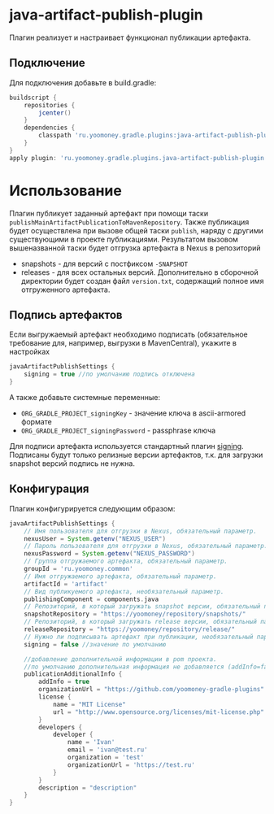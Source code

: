 # java-artifact-publish-plugin
Плагин реализует и настраивает функционал публикации артефакта.

## Подключение
Для подключения добавьте в build.gradle:
```groovy
buildscript {
    repositories {
        jcenter()
    }
    dependencies {
        classpath 'ru.yoomoney.gradle.plugins:java-artifact-publish-plugin:4.+'
    }
}
apply plugin: 'ru.yoomoney.gradle.plugins.java-artifact-publish-plugin'

```

# Использование

Плагин публикует заданный артефакт при помощи таски `publishMainArtifactPublicationToMavenRepository`.
Также публикация будет осуществлена при вызове общей таски `publish`, наряду с другими существующими в проекте публикациями.
Результатом вызовом вышеназванной таски будет отгрузка артефакта в Nexus в репозиторий
* snapshots - для версий с постфиксом `-SNAPSHOT`
* releases - для всех остальных версий.
Дополнительно в сборочной директории будет создан файл `version.txt`, 
содержащий полное имя отгруженного артефакта.

## Подпись артефактов
Если выгружаемый артефакт необходимо подписать (обязательное требование для, например, выгрузки в MavenCentral), укажите в настройках  
```groovy
javaArtifactPublishSettings {
    signing = true //по умолчанию подпись отключена
}
```  
А также добавьте системные переменные:
* `ORG_GRADLE_PROJECT_signingKey` - значение ключа в ascii-armored формате  
* `ORG_GRADLE_PROJECT_signingPassword` - passphrase ключа  
  
Для подписи артефакта используется стандартный плагин [signing](https://docs.gradle.org/current/userguide/signing_plugin.html).  
Подписаны будут только релизные версии артефактов, т.к. для загрузки snapshot версий подпись не нужна.

## Конфигурация

Плагин конфигурируется следующим образом:
```groovy
javaArtifactPublishSettings {
    // Имя пользователя для отгрузки в Nexus, обязательный параметр.
    nexusUser = System.getenv("NEXUS_USER")
    // Пароль пользователя для отгрузки в Nexus, обязательный параметр.
    nexusPassword = System.getenv("NEXUS_PASSWORD")
    // Группа отгружаемого артефакта, обязательный параметр.
    groupId = 'ru.yoomoney.common'
    // Имя отгружаемого артефакта, обязательный параметр.
    artifactId = 'artifact'
    // Вид публикуемого артефакта, необязательный параметр.
    publishingComponent = components.java
    // Репозиторий, в который загружать snapshot версии, обязательный параметр.
    snapshotRepository = "https://yoomoney/repository/snapshots/"
    // Репозиторий, в который загружать release версии, обязательный параметр.
    releaseRepository = "https://yoomoney/repository/release/"
    // Нужно ли подписывать артефакт при публикации, необязательный параметр.
    signing = false //значение по умолчанию

    //добавление дополнительной информации в pom проекта.
    //по умолчанию дополнительная информация не добавляется (addInfo=false).
    publicationAdditionalInfo {
        addInfo = true
        organizationUrl = "https://github.com/yoomoney-gradle-plugins"
        license {
            name = "MIT License"
            url = "http://www.opensource.org/licenses/mit-license.php"
        }
        developers {
            developer {
                name = 'Ivan'
                email = 'ivan@test.ru'
                organization = 'test'
                organizationUrl = 'https://test.ru'
            }
        }
        description = "description"
    }
}
```
